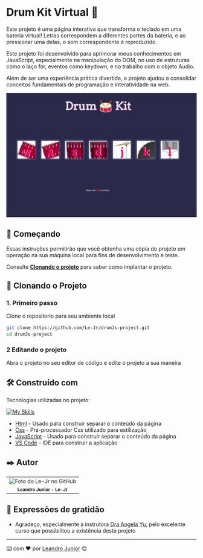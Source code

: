 # Drum Kit Virtual 🎵

Este projeto é uma página interativa que transforma o teclado em uma bateria virtual! Letras correspondem a diferentes partes da bateria, e ao pressionar uma delas, o som correspondente é reproduzido.

Este projeto foi desenvolvido para aprimorar meus conhecimentos em JavaScript, especialmente na manipulação do DOM, no uso de estruturas como o laço for, eventos como keydown, e no trabalho com o objeto Audio.

Além de ser uma experiência prática divertida, o projeto ajudou a consolidar conceitos fundamentais de programação e interatividade na web.

<img src="./images/print-pag.png" alt="Exemplo imagem" width="700">

## 🚀 Começando

Essas instruções permitirão que você obtenha uma cópia do projeto em operação na sua máquina local para fins de desenvolvimento e teste.

Consulte **[Clonando o projeto](#-clonando-o-projeto)** para saber como implantar o projeto.

## 🔧 Clonando o Projeto

### 1. Primeiro passo

Clone o reposítorio para seu ambiente local

```bash
git clone https://github.com/Le-Jr/drumJs-project.git
cd drumJs-project
```

### 2 Editando o projeto

Abra o projeto no seu editor de código e edite o projeto a sua maneira

## 🛠️ Construído com

Tecnologias utilizadas no projeto:

[![My Skills](https://skillicons.dev/icons?i=js,html,css,vscode,&theme=light)](https://skillicons.dev)

- [Html](https://developer.mozilla.org/en-US/docs/Web/HTML) - Usado para construir separar o conteúdo da página
- [Css](https://developer.mozilla.org/en-US/docs/Web/CSS) - Pré-processador Css utilizado para estilização
- [JavaScript](https://developer.mozilla.org/en-US/docs/Web/JavaScript) - Usado para construir separar o conteúdo da página
- [VS Code](https://code.visualstudio.com/) - IDE para construir a aplicação

## ✒️ Autor

<table>
  <tr>
    <td align="center">
      <a href"https://github.com/Le-Jr" title="Link Perfil Git Hub">
        <img src="https://avatars.githubusercontent.com/u/149914780?v=4" width="100px;" alt="Foto do Le-Jr no GitHub"/><br>
        <sub>
          <b>Leandro Junior - Le-Jr</b>
        </sub>
      </a>
    </td>
</table>

## 🎁 Expressões de gratidão

- Agradeço, especialmente à instrutora <a href="https://www.appbrewery.com/" target="_blank" >Dra Angela Yu</a>, pelo excelente curso que possibilitou a existência deste projeto

---

⌨️ com ❤️ por [Leandro Junior](https://github.com/Le-Jr) 😊
